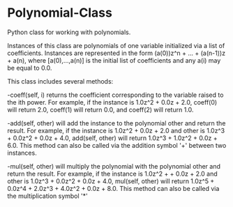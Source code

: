 # Polynomial-Class
Python class for working with polynomials.

Instances of this class are polynomials of one variable initialized via a list of coefficients. Instances are represented in the form (a(0))z^n + ... + (a(n-1))z + a(n), where [a(0),...,a(n)] is the initial list of coefficients and any a(i) may be equal to 0.0. 

This class includes several methods: 

-coeff(self, i) returns the coefficient corresponding to the variable raised to the ith power. For example, if the instance is 1.0z^2 + 0.0z + 2.0, coeff(0) will return 2.0, coeff(1) will return 0.0, and coeff(2) will return 1.0.

-add(self, other) will add the instance to the polynomial other and return the result. For example, if the instance is 1.0z^2 + 0.0z + 2.0 and other is 1.0z^3 + 0.0z^2 + 0.0z + 4.0, add(self, other) will return 1.0z^3 + 1.0z^2 + 0.0z + 6.0. This method can also be called via the addition symbol '+' between two instances. 

-mul(self, other) will multiply the polynomial with the polynomial other and return the result. For example, if the instance is 1.0z^2 + + 0.0z + 2.0 and other is 1.0z^3 + 0.0z^2 + 0.0z + 4.0, mul(self, other) will return 1.0z^5 + 0.0z^4 + 2.0z^3 + 4.0z^2 + 0.0z + 8.0. This method can also be called via the multiplication symbol '*'
